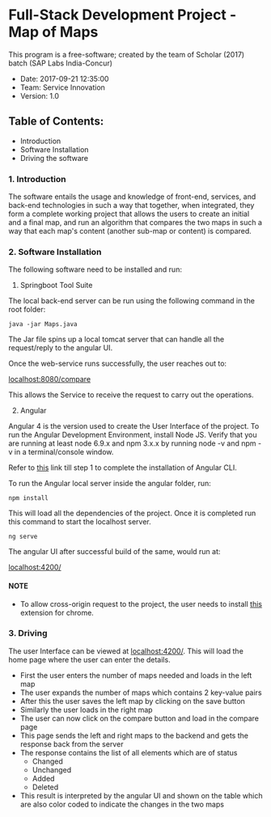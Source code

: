 # Full-Stack Development Project - Map of Maps

This program is a free-software; created by the team of Scholar (2017) batch (SAP Labs India-Concur)

* Date: 2017-09-21 12:35:00  
* Team: Service Innovation
* Version: 1.0


## Table of Contents:

* Introduction
* Software Installation
* Driving the software


### 1. Introduction

The software entails the usage and knowledge of front-end, services, and back-end technologies in such a way that together, when integrated, they form a complete working project that allows the users to create an initial and a final map, and run an algorithm that compares the two maps in such a way that each map's content (another sub-map or content) is compared.

### 2. Software Installation

The following software need to be installed and run:

1. Springboot Tool Suite

The local back-end server can be run using the following command in the root folder:

```shell
java -jar Maps.java
```

The Jar file spins up a local tomcat server that can handle all the request/reply to the angular UI.

Once the web-service runs successfully, the user reaches out to:

[localhost:8080/compare](localhost:8080/)

This allows the Service to receive the request to carry out the operations.

<!-- This is responsible to help run the Web Service for our project, that will link the User Interface with the Core-Logic. To install STS, you need to install the [Java Development Kit (JDK)](https://www.google.co.in/url?sa=t&rct=j&q=&esrc=s&source=web&cd=1&cad=rja&uact=8&ved=0ahUKEwj_sb_N3rXWAhVJKY8KHegIB0gQFggnMAA&url=http%3A%2F%2Fwww.oracle.com%2Ftechnetwork%2Fjava%2Fjavase%2Fdownloads%2Findex.html&usg=AFQjCNG9HwUyCVwOIeJtJFVQ2YKXrRFNmg) version 1.8.0_144.

Along with the same, the user needs to install the [Springboot Tool Suite](https://www.google.co.in/url?sa=t&rct=j&q=&esrc=s&source=web&cd=1&cad=rja&uact=8&ved=0ahUKEwjm5L-F37XWAhXJvI8KHfKaBcEQFggnMAA&url=https%3A%2F%2Fspring.io%2Ftools%2Fsts%2Fall&usg=AFQjCNFxdvECL8gmUMX84tBTkSNC3NN9dA) version 3.9.0. -->


2. Angular

Angular 4 is the version used to create the User Interface of the project. To run the Angular Development Environment, install Node JS. Verify that you are running at least node 6.9.x and npm 3.x.x by running node -v and npm -v in a terminal/console window.

Refer to [this](https://angular.io/guide/quickstart) link till step 1 to complete the installation of Angular CLI.

To run the Angular local server inside the angular folder, run:
```shell
npm install
```
This will load all the dependencies of the project. Once it is completed run this command to start the localhost server.

```shell
ng serve
```

The angular UI after successful build of the same, would run at:

[localhost:4200/](localhost:4200/)

#### NOTE
* To allow cross-origin request to the project, the user needs to install [this](https://chrome.google.com/webstore/detail/allow-control-allow-origi/nlfbmbojpeacfghkpbjhddihlkkiljbi) extension for chrome.

### 3. Driving

The user Interface can be viewed at [localhost:4200/](localhost:4200/). This will load the home page where the user can enter the details.

* First the user enters the number of maps needed and loads in the left map
* The user expands the number of maps which contains 2 key-value pairs
* After this the user saves the left map by clicking on the save button
* Similarly the user loads in the right map
* The user can now click on the compare button and load in the compare page
* This page sends the left and right maps to the backend and gets the response back from the server
* The response contains the list of all elements which are of status
  - Changed
  - Unchanged
  - Added
  - Deleted
* This result is interpreted by the angular UI and shown on the table which are also color coded to indicate the changes in the two maps

